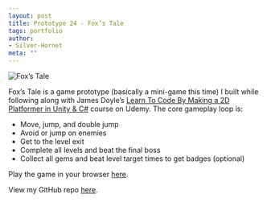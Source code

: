 ```yaml
---
layout: post
title: Prototype 24 - Fox’s Tale
tags: portfolio
author:
- Silver-Hornet
meta: ""
---
```


![Fox’s Tale]({{site.url}}/foxs-tale.gif)


Fox’s Tale is a game prototype (basically a mini-game this time) I built while following along with James Doyle’s [Learn To Code By Making a 2D Platformer in Unity & C#](https://www.udemy.com/course/unityplatformer/) course on Udemy. The core gameplay loop is:

- Move, jump, and double jump
- Avoid or jump on enemies
- Get to the level exit
- Complete all levels and beat the final boss
- Collect all gems and beat level target times to get badges (optional)

Play the game in your browser [here](https://play.unity.com/mg/other/james-doyle-s-fox-s-tale).

View my GitHub repo [here](https://github.com/silver-hornet/james-doyle-2d-platformer).